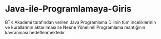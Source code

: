# Java-ile-Programlamaya-Giris
BTK Akademi tarafından verilen Java Programlama Dilinin tüm inceliklerinin ve kurallarının aktarılması ile Nesne Yönelimli Programlama mantığının kavranması hedeflenmektedir.
